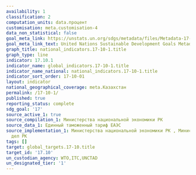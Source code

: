 ```yaml
---
availability: 1
classification: 2
computation_units: data.процент
customisation: meta.customisation-4
data_non_statistical: false
goal_meta_link: https://unstats.un.org/sdgs/metadata/files/Metadata-17-10-01.pdf
goal_meta_link_text: United Nations Sustainable Development Goals Metadata (pdf 468kB)
graph_title: national_indicators.17-10-1.title
graph_type: line
indicator: 17.10.1
indicator_name: global_indicators.17-10-1.title
indicator_name_national: national_indicators.17-10-1.title
indicator_sort_order: 17-10-01
layout: indicator
national_geographical_coverage: meta.Казахстан
permalink: /17-10-1/
published: true
reporting_status: complete
sdg_goal: '17'
source_active_1: true
source_compilation_1: Министерства национальной экономики РК
source_data_1: Единный таможенный тариф ЕАЭС
source_implementation_1: Министерства национальной экономики РК , Министерство иностранных
  дел РК
tags: []
target: global_targets.17-10.title
target_id: '17.10'
un_custodian_agency: WTO,ITC,UNCTAD
un_designated_tier: '1'
---
```

